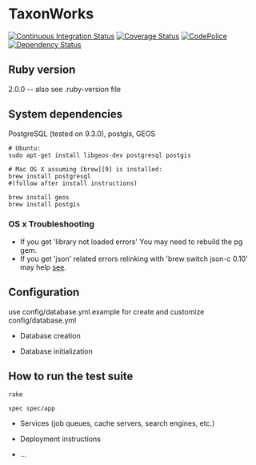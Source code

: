 TaxonWorks
==========

[![Continuous Integration Status][1]][2]
[![Coverage Status][3]][4]
[![CodePolice][5]][6]
[![Dependency Status][7]][8]


Ruby version
------------
2.0.0 -- also see .ruby-version file

System dependencies
------------------- 

PostgreSQL (tested on 9.3.0), postgis, GEOS
  
    # Ubuntu: 
    sudo apt-get install libgeos-dev postgresql postgis

    # Mac OS X assuming [brew][9] is installed:
    brew install postgresql 
    #(follow after install instructions)

    brew install geos
    brew install postgis

### OS x Troubleshooting

* If you get 'library not loaded errors' You may need to rebuild the pg gem.
* If you get 'json' related errors relinking with 'brew switch json-c 0.10' may help [see][10].

    
Configuration
-------------

use config/database.yml.example for create and customize config/database.yml

* Database creation

* Database initialization

How to run the test suite
-------------------------
    
    rake

    spec spec/app

* Services (job queues, cache servers, search engines, etc.)

* Deployment instructions

* ...


[1]: https://secure.travis-ci.org/SpeciesFileGroup/taxonworks.png
[2]: http://travis-ci.org/SpeciesFileGroup/taxonworks
[3]: https://coveralls.io/repos/SpeciesFileGroup/taxonworks/badge.png?branch=master
[4]: https://coveralls.io/r/SpeciesFileGroup/taxonworks?branch=master
[5]: https://codeclimate.com/github/SpeciesFileGroup/taxonworks.png
[6]: https://codeclimate.com/github/SpeciesFileGroup/taxonworks
[7]: https://gemnasium.com/SpeciesFileGroup/taxonworks.png
[8]: https://gemnasium.com/SpeciesFileGroup/taxonworks
[9]: http://brew.sh/
[10]: http://stackoverflow.com/questions/18071946/rails-postgis-upgrade-issues
